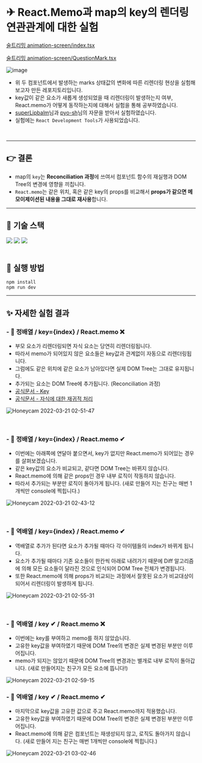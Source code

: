 # ✈ React.Memo과 map의 key의 렌더링 연관관계에 대한 실험

[술트리밍 animation-screen/index.tsx](https://github.com/boostcampwm-2021/web12-sooltreaming/blob/main/client/src/components/room/animation-screen/index.tsx)

[술트리밍 animation-screen/QuestionMark.tsx](https://github.com/boostcampwm-2021/web12-sooltreaming/blob/main/client/src/components/room/animation-screen/QuestionMark.tsx)

![image](https://user-images.githubusercontent.com/14370441/159172464-9be3f8a6-c994-4c73-a28f-e73f15b93ab3.png)

- 위 두 컴포넌트에서 발생하는 marks 상태값의 변화에 따른 리렌더링 현상을 실험해보고자 만든 레포지토리입니다.
- key값이 같은 요소가 새롭게 생성되었을 때 리렌더링이 발생하는지 여부, React.memo가 어떻게 동작하는지에 대해서 실험을 통해 공부하였습니다.
- [superLipbalm](https://github.com/superLipbalm)님과 [pyo-sh](https://github.com/pyo-sh)님의 자문을 받아서 실험하였습니다.
- 실험에는 `React Development Tools`가 사용되었습니다.

<br />

---
## 👉 결론

- map의 `key`는 **Reconciliation 과정**에 쓰여서 컴포넌트 함수의 재실행과 DOM Tree의 변경에 영향을 끼칩니다.
- `React.memo`는 같은 위치, 혹은 같은 key의 props를 비교해서 **props가 같으면 메모이제이션된 내용을 그대로 재사용**합니다. 

---

## 🔧 기술 스택

<div>
  <img src="https://img.shields.io/badge/TypeScript-3178C6?style=flat-square&logo=TypeScript&logoColor=white"/>
  <img src="https://img.shields.io/badge/React-61DAFB?style=flat-square&logo=React&logoColor=white"/>
  <img src="https://img.shields.io/badge/Vite-646CFF?style=flat-square&logo=vite&logoColor=white"/>
</div>

<br />

## 🔑 실행 방법

```
npm install
npm run dev
```

---

## ✨ 자세한 실험 결과

### - 🎉 정배열 / key={index} / React.memo ❌

- 부모 요소가 리렌더링되면 자식 요소는 당연히 리렌더링됩니다.
- 따라서 memo가 되어있지 않은 요소들은 key값과 관계없이 자동으로 리렌더링됩니다.
- 그럼에도 같은 위치에 같은 요소가 남아있다면 실제 DOM Tree는 그대로 유지됩니다.
- 추가되는 요소는 DOM Tree에 추가됩니다. (Reconciliation 과정)
- [공식문서 - Key](https://ko.reactjs.org/docs/lists-and-keys.html#keys)
- [공식문서 - 자식에 대한 재귀적 처리](https://ko.reactjs.org/docs/reconciliation.html#recursing-on-children)

![Honeycam 2022-03-21 02-51-47](https://user-images.githubusercontent.com/14370441/159175683-0b70e82f-a3b0-45b6-82d2-78ad916a1bf0.gif)

<br />

### - 🎉 정배열 / key={index} / React.memo ✔

- 이번에는 아래쪽에 연달아 붙으면서, key가 없지만 React.memo가 되어있는 경우를 살펴보겠습니다.
- 같은 key값의 요소가 비교되고, 같다면 DOM Tree는 바뀌지 않습니다.
- React.memo에 의해 같은 props인 경우 내부 로직이 작동하지 않습니다.
- 따라서 추가되는 부분만 로직이 돌아가게 됩니다. (새로 만들어 지는 친구는 매번 1개씩만 console에 찍힙니다.)

![Honeycam 2022-03-21 02-43-12](https://user-images.githubusercontent.com/14370441/159175337-189e432d-a5a8-4b33-ab95-892aef27faa0.gif)

<br />

### - 🎉 역배열 / key={index} / React.memo ✔

- 역배열로 추가가 된다면 요소가 추가될 때마다 각 아이템들의 index가 바뀌게 됩니다.
- 요소가 추가될 때마다 기존 요소들이 한칸씩 아래로 내려가기 때문에 Diff 알고리즘에 의해 모든 요소들이 달라진 것으로 인식되어 DOM Tree 전체가 변경됩니다.
- 또한 React.memo에 의해 props가 비교되는 과정에서 잘못된 요소가 비교대상이 되어서 리렌더링이 발생하게 됩니다.

![Honeycam 2022-03-21 02-55-31](https://user-images.githubusercontent.com/14370441/159175831-fc2c9d4d-1d8e-4ef9-8ae1-6e4fbf9e9790.gif)

<br />

### - 🎉 역배열 / key ✔ / React.memo ❌

- 이번에는 key를 부여하고 memo를 하지 않았습니다.
- 고유한 key값을 부여하였기 때문에 DOM Tree의 변경은 실제 변경된 부분만 이루어집니다.
- memo가 되지는 않았기 때문에 DOM Tree의 변경과는 별개로 내부 로직이 돌아갑니다. (새로 만들어지는 친구가 모든 요소에 뜹니다!)

![Honeycam 2022-03-21 02-59-15](https://user-images.githubusercontent.com/14370441/159175975-35dd3224-4c31-40ca-90d2-5d5a57765144.gif)

### - 🎉 역배열 / key ✔ / React.memo ✔

- 마지막으로 key값을 고유한 값으로 주고 React.memo까지 적용했습니다.
- 고유한 key값을 부여하였기 때문에 DOM Tree의 변경은 실제 변경된 부분만 이루어집니다.
- React.memo에 의해 같은 컴포넌트는 재생성되지 않고, 로직도 돌아가지 않습니다. (새로 만들어 지는 친구는 매번 1개씩만 console에 찍힙니다.)

![Honeycam 2022-03-21 03-02-46](https://user-images.githubusercontent.com/14370441/159176108-5c5af762-2378-44a3-8eda-918fa59bc860.gif)
